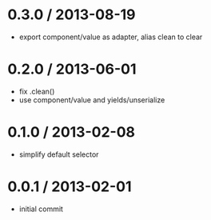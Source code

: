 
0.3.0 / 2013-08-19
==================

 * export component/value as adapter, alias clean to clear

0.2.0 / 2013-06-01
==================

 * fix .clean()
 * use component/value and yields/unserialize

0.1.0 / 2013-02-08
==================

  * simplify default selector

0.0.1 / 2013-02-01
==================

  * initial commit

